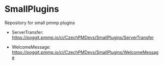 # SmallPlugins
Repository for small pmmp plugins

- ServerTransfer: https://poggit.pmmp.io/ci/CzechPMDevs/SmallPlugins/ServerTransfer

- WelcomeMessage: https://poggit.pmmp.io/ci/CzechPMDevs/SmallPlugins/WelcomeMessage
